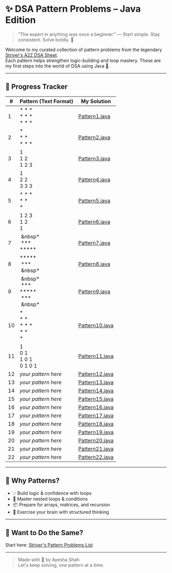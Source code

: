 # ✨ DSA Pattern Problems – Java Edition

> "The expert in anything was once a beginner." — Start simple. Stay consistent. Solve boldly. 💪

Welcome to my curated collection of pattern problems from the legendary [Striver's A2Z DSA Sheet](https://takeuforward.org/strivers-a2z-dsa-course/must-do-pattern-problems-before-starting-dsa/).  
Each pattern helps strengthen logic-building and loop mastery. These are my first steps into the world of DSA using Java 🚀.

---
## 📌 Progress Tracker

| #  | Pattern (Text Format)        | My Solution                              |
|----|------------------------------|-------------------------------------------|
| 1  | \* \* \*<br>\* \* \*<br>\* \* \* | [Pattern1.java](./Pattern1.java)    |
| 2  | \*<br>\* \*<br>\* \* \*      | [Pattern2.java](./Pattern2.java)          |
| 3  | 1<br>1 2<br>1 2 3            | [Pattern3.java](./Pattern3.java)          |
| 4  | 1<br>2 2<br>3 3 3            | [Pattern4.java](./Pattern4.java)          |
| 5  | \* \* \*<br>\* \*<br>\*      | [Pattern5.java](./Pattern5.java)          |
| 6  | 1 2 3<br>1 2<br>1            | [Pattern6.java](./Pattern6.java)          |
| 7  | &nbsp;&nbsp\*<br>&nbsp;\*\*\*<br>\*\*\*\*\* | [Pattern7.java](./Pattern7.java) |
| 8  | \*\*\*\*\*<br>&nbsp;\*\*\*<br>&nbsp;&nbsp\* | [Pattern8.java](./Pattern8.java) |
| 9  | &nbsp;&nbsp\*<br>&nbsp;\*\*\*<br>\*\*\*\*\*<br>&nbsp;\*\*\*<br>&nbsp;&nbsp\* | [Pattern9.java](./Pattern9.java) |
| 10 | \*<br>\* \*<br>\* \* \*<br>\* \*<br>\* | [Pattern10.java](./Pattern10.java) |
| 11 | 1<br>0 1<br>1 0 1<br>0 1 0 1 | [Pattern11.java](./Pattern11.java)        |
| 12 | _your pattern here_          | [Pattern12.java](./Pattern12.java)        |
| 13 | _your pattern here_          | [Pattern13.java](./Pattern13.java)        |
| 14 | _your pattern here_          | [Pattern14.java](./Pattern14.java)        |
| 15 | _your pattern here_          | [Pattern15.java](./Pattern15.java)        |
| 16 | _your pattern here_          | [Pattern16.java](./Pattern16.java)        |
| 17 | _your pattern here_          | [Pattern17.java](./Pattern17.java)        |
| 18 | _your pattern here_          | [Pattern18.java](./Pattern18.java)        |
| 19 | _your pattern here_          | [Pattern19.java](./Pattern19.java)        |
| 20 | _your pattern here_          | [Pattern20.java](./Pattern20.java)        |
| 21 | _your pattern here_          | [Pattern21.java](./Pattern21.java)        |
| 22 | _your pattern here_          | [Pattern22.java](./Pattern22.java)        |

---

## 🚀 Why Patterns?

- 💡 Build logic & confidence with loops
- 🔁 Master nested loops & conditions
- 📦 Prepare for arrays, matrices, and recursion
- 🧠 Exercise your brain with structured thinking

---

## 💬 Want to Do the Same?

Start here: [Striver's Pattern Problems List](https://takeuforward.org/strivers-a2z-dsa-course/must-do-pattern-problems-before-starting-dsa/)

---

> Made with 💙 by Ayesha Shah  
> Let's keep solving, one pattern at a time.


